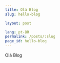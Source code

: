 ```yaml
---
title: Olá Blog
slug: hello-blog

layout: post

lang: pt-BR
permalink: /posts/:slug
page_id: hello-blog
---
```


Olá Blog
